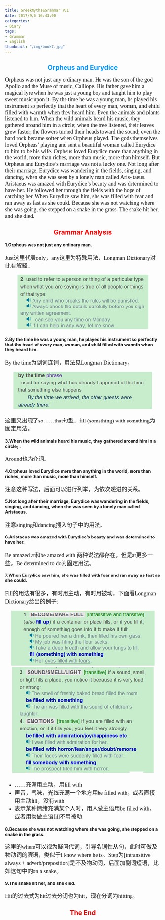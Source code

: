 ```yaml
---
title: GreekMyths&Grammar VII
date: 2017/9/6 16:43:00
categories: 
- Diary
tags:
- Grammar
- English
thumbnail: "/img/book7.jpg"
---
```


## <font color=#0099ff><center> Orpheus and Eurydice</center></font> ##

<font size=4 face="微软雅黑">

Orpheus was not just any ordinary man. He was the son of the god Apollo and the Muse of music, Calliope. His father gave him a magical lyre when he was just a young boy and taught him to play sweet music upon it. By the time he was a young man, he played his instrument so perfectly that the heart of every man, woman, and ehild filled with warmth when they heard him. Even the animals and plants listened to him. When the wild animals heard his music, they gathered around him in a circle; when the tree listened, their leaves grew faster; the flowers turned their heads toward the sound; even the hard rock became softer when Orpheus played. The gods themselves loved Orpheus’ playing and sent a beautiful woman called Eurydice to him to be his wife. Orpheus loved Eurydice more than anything in the world, more than riches, more than music, more than himself. But Orpheus and Eurydice’s marriage was not a lucky one. Not long after their marriage, Eurydice was wandering in the fields, singing, and dancing, when she was seen by a lonely man called Aris- taeus. Aristaeus was amazed with Eurydice’s beauty and was determined to have her. He followed her through the fields with the hope of catching her. When Eurydice saw him, she was filled with fear and ran away as fast as she could. Because she was not watching where she was going, she stepped on a snake in the grass. The snake hit her, and she died.

</font>

## <font color=red><center>Grammar Analysis</center> </font> ##

#### 1.Orpheus was not just any ordinary man. 

<font size=4 face="微软雅黑">
Just这里代表only，any这里为特殊用法，Longman Dictionary对此有解释，

<center>

![Grammar-first](GreekMyths-Grammar7/Grammar-first.png)

</center>

</font>

#### 2.By the time he was a young man, he played his instrument so perfectly that the heart of every man, woman, and child filled with warmth when they heard him.

<font size=4 face="微软雅黑">
By the time为副词连词，用法见Longman Dictionary，

<center>

![Grammar-second](GreekMyths-Grammar7/Grammar-second.png)

</center>

这里又出现了so……that句型，fill (something) with something为固定用法。

</font>

#### 3.When the wild animals heard his music, they gathered around him in a circle; .

<font size=4 face="微软雅黑">
Around也为介词。
</font>

#### 4.Orpheus loved Eurydice more than anything in the world, more than riches, more than music, more than himself. 

<font size=4 face="微软雅黑">
注意这种写法，后面可以进行列举，为依次递进的关系。
</font>

#### 5.Not long after their marriage, Eurydice was wandering in the fields, singing, and dancing, when she was seen by a lonely man called Aristaeus. 

<font size=4 face="微软雅黑">
注意singing和dancing插入句子中的用法。
</font>

#### 6.Aristaeus was amazed with Eurydice’s beauty and was determined to have her. 

<font size=4 face="微软雅黑">
Be amazed at和be amazed with 两种说法都存在，但是at更多一些。Be determined to do为固定用法。
</font>

#### 7.When Eurydice saw him, she was filled with fear and ran away as fast as she could.  

<font size=4 face="微软雅黑">
Fill的用法有很多，有时用主动，有时用被动，下面看Longman Dictionary给出的例子:

<center>

![Grammar-third](GreekMyths-Grammar7/Grammar-third.png)
![Grammar-fourth](GreekMyths-Grammar7/Grammar-fourth.png)

</center>

- ……充满用主动，用fill with
- 声音，气味，光线充满一个地方用be filled with，或者直接用主动fill，没有with
- 表示某种情绪充满某个人时，用人做主语用be filled with，或者用物做主语fill不用被动

</font>

#### 8.Because she was not watching where she was going, she stepped on a snake in the grass. 

<font size=4 face="微软雅黑">
这里的where可以视为疑问代词，引导名词性从句，此时可做及物动词的宾语，类似于I know where he is。Step为[intransitive always + adverb/preposition]是不及物动词，后面加副词短语，比如这句中的on a snake。
</font>

#### 9.The snake hit her, and she died.

<font size=4 face="微软雅黑">
Hit的过去式为hit过去分词也为hit，现在分词为hitting。
</font>

## <font color=yellowish><center>The End</center> ##